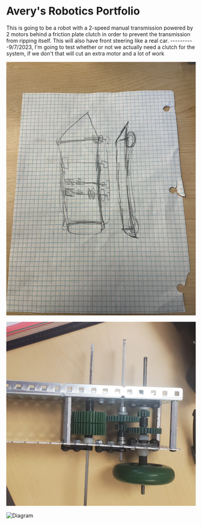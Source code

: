 # Avery's Robotics Portfolio

This is going to be a robot with a 2-speed manual transmission powered by 2 motors behind a friction plate clutch in order to prevent the transmission from ripping itself. This will also have front steering like a real car.
----------9/7/2023, I'm going to test whether or not we actually need a clutch for the system, if we don't that will cut an extra motor and a lot of work

![Diagram](https://github.com/Averociraptor/Robotics_Portfolio/blob/main/images/1692995499.337287.jpg?raw=true)

![Diagram](https://github.com/Averociraptor/Robotics_Portfolio/blob/main/images/20230829_134524.jpg?raw=true)

![Diagram](https://github.com/Averociraptor/Robotics_Portfolio/blob/main/images/20230831_140558.jpg?raw=true)
